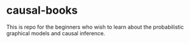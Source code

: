 # causal-books

This is repo for the beginners who wish to learn about the probabilistic graphical models and causal inference.

